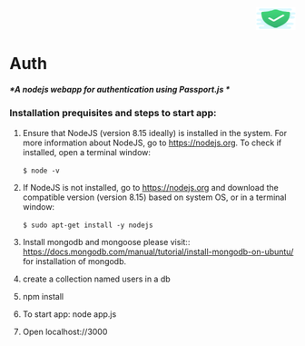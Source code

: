 <p align="right">
  <img src="authenticate/public/images/fav.png" width="70" height="40">
</p>

# Auth
##### *A nodejs webapp for authentication using Passport.js *




### Installation prequisites and steps to start app:

1. Ensure that NodeJS (version 8.15 ideally) is installed in the system. For more information about NodeJS, go to https://nodejs.org. To check if installed, open a terminal window:

   ```$ node -v```
2. If NodeJS is not installed, go to https://nodejs.org and download the compatible version (version 8.15) based on system OS, or in a terminal window:

   ```$ sudo apt-get install -y nodejs```
3. Install mongodb and mongoose
           please visit:: https://docs.mongodb.com/manual/tutorial/install-mongodb-on-ubuntu/ for installation of mongodb.

4. create a collection named users in a db

5. npm install

6. To start app: node app.js

7. Open localhost://3000

